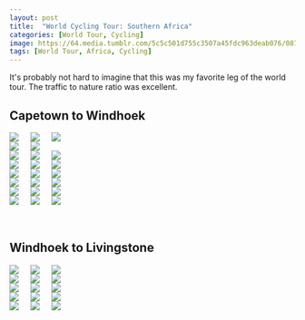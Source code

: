 ```yaml
---
layout: post
title:  "World Cycling Tour: Southern Africa"
categories: [World Tour, Cycling]
image: https://64.media.tumblr.com/5c5c501d755c3507a45fdc963deab076/0875d5ee7e36b55a-77/s2048x3072/79f331b676dc2645d16b11ea651f842bfddcf8fd.jpg
tags: [World Tour, Africa, Cycling]
---
```


It's probably not hard to imagine that this was my favorite leg of the world tour. The traffic to nature ratio was excellent.


<h2>Capetown to Windhoek</h2>
<div class="columns">
  <div class="img1"><a href="https://64.media.tumblr.com/2e2dd62d288dfdff04d6737d3da495ea/0875d5ee7e36b55a-dc/s540x810/b3c1a614c6f90ad00b81d42f91d15d1b2d28d177.jpg"><img class="glightbox" src="https://64.media.tumblr.com/2e2dd62d288dfdff04d6737d3da495ea/0875d5ee7e36b55a-dc/s2048x3072/ae98abf46f36d2e564567ceca2ddfcf3e7a14a9b.jpg" /></a> </div>
  <div class="img2"><a href="https://64.media.tumblr.com/15a9897834aea90595bb320f3656d8c8/0875d5ee7e36b55a-a7/s540x810/f87875a96949a5c6c4a912a5fa774fea4eea8462.jpg"><img class="glightbox" src="https://64.media.tumblr.com/15a9897834aea90595bb320f3656d8c8/0875d5ee7e36b55a-a7/s2048x3072/dbfa2f307304ec72797d224d7d9de6601f44a328.jpg" /></a> </div>
  <div class="img3"><a href="https://64.media.tumblr.com/38b7e0ecd01b6009a7df1ef5df017199/0875d5ee7e36b55a-1e/s540x810/e877ca8f5b9efdb3452316f3f52943db42e79462.jpg"><img class="glightbox" src="https://64.media.tumblr.com/38b7e0ecd01b6009a7df1ef5df017199/0875d5ee7e36b55a-1e/s2048x3072/5b7dc246b18f781121d2eb93eecc1b6e89728012.jpg" /></a></div>
  </div>
 <div class="columns">
    <div class="img2"><a href="https://64.media.tumblr.com/b13937d2a3e55cf57526a520c1c2afbb/0875d5ee7e36b55a-21/s540x810/b5cb9891378022d67aad20303091528ca039f00c.jpg"><img class="glightbox" src="https://64.media.tumblr.com/b13937d2a3e55cf57526a520c1c2afbb/0875d5ee7e36b55a-21/s2048x3072/65badb4ce0948f1af4ad6c5590397f7e043272af.jpg" /></a> </div>
  <div class="img3"><a href="https://64.media.tumblr.com/a5459c5ac0b08236ebb637c8bfc48eea/0875d5ee7e36b55a-2b/s540x810/96071a2a27ba7b6ea60c89d399e1182121c31e6c.jpg"><img class="glightbox" src="https://64.media.tumblr.com/a5459c5ac0b08236ebb637c8bfc48eea/0875d5ee7e36b55a-2b/s2048x3072/55177d3a681dec62dc55072a997b80976e73ac00.jpg" /></a> </div>
</div>
 <div class="columns">
  <div class="img1"><a href="https://64.media.tumblr.com/9cb1ac0676a85d33a069600cdf2f5ada/0875d5ee7e36b55a-d0/s540x810/a2c1a49490164e3193352aa3ec23e5c3a01515cb.jpg"><img class="glightbox" src="https://64.media.tumblr.com/9cb1ac0676a85d33a069600cdf2f5ada/0875d5ee7e36b55a-d0/s2048x3072/c53352318679d548d2466c7c1655e3829f41b1f3.jpg" /></a></div>
  <div class="img2"><a href="https://64.media.tumblr.com/f662f5aed397b5299d6ed682189dcb42/0875d5ee7e36b55a-c7/s540x810/fad29256ee9d9a2cf4e9a21b336683eb26f7e5b5.jpg"><img class="glightbox" src="https://64.media.tumblr.com/f662f5aed397b5299d6ed682189dcb42/0875d5ee7e36b55a-c7/s2048x3072/e6aa5844b964bcb59df17988782937356cd81f78.jpg" /></a> </div>
  <div class="img3"><a href="https://64.media.tumblr.com/6e0104382ed746d967a6c7a286344e52/0875d5ee7e36b55a-72/s540x810/10247ea751412fe9581fb98bce8c4ac01cfec8f2.jpg"><img class="glightbox" src="https://64.media.tumblr.com/6e0104382ed746d967a6c7a286344e52/0875d5ee7e36b55a-72/s2048x3072/48b5c629ac3bce421b38c042dc23b93cf6dfd2fc.jpg" /></a> </div>
</div>
 <div class="columns">
  <div class="img1"><a href="https://64.media.tumblr.com/2ec6c430c57e369fb7c2b221de6777b2/0875d5ee7e36b55a-68/s540x810/3c8f4973f9070964284ef76cd2df2db88a7c6509.jpg"><img class="glightbox" src="https://64.media.tumblr.com/2ec6c430c57e369fb7c2b221de6777b2/0875d5ee7e36b55a-68/s2048x3072/896cf2c103fa8c48822935af48b2034d8c5164ac.jpg" /></a></div>
  <div class="img2"><a href="https://64.media.tumblr.com/846ad066fb6fa39c2e03931fa1209d8f/0875d5ee7e36b55a-a3/s540x810/2780ea16240395a511d9a80a1d29bbe946a9b04e.jpg"><img class="glightbox" src="https://64.media.tumblr.com/846ad066fb6fa39c2e03931fa1209d8f/0875d5ee7e36b55a-a3/s2048x3072/606408dcde4553b55a702093f07703cb1bcfff6a.jpg" /></a> </div>
  <div class="img3"><a href="https://64.media.tumblr.com/5c5c501d755c3507a45fdc963deab076/0875d5ee7e36b55a-77/s540x810/37f1f2a5ea9f550444408a09d7cb29f72f1ee424.jpg"><img class="glightbox" src="https://64.media.tumblr.com/5c5c501d755c3507a45fdc963deab076/0875d5ee7e36b55a-77/s2048x3072/79f331b676dc2645d16b11ea651f842bfddcf8fd.jpg" /></a> </div>
</div>
 <div class="columns">
  <div class="img1"><a href="https://64.media.tumblr.com/3bb53617bd438dfa0e8941ab621ef624/0875d5ee7e36b55a-e3/s540x810/c77149dbe3b006992a3cdc8d1e9aa5b8aa7ab023.jpg"><img class="glightbox" src="https://64.media.tumblr.com/3bb53617bd438dfa0e8941ab621ef624/0875d5ee7e36b55a-e3/s2048x3072/9ba2998f09c230306ef3d72956def234a539eb7a.jpg" /></a></div>
  <div class="img2"><a href="https://64.media.tumblr.com/1925fdeecb0e7d761a518ff7bcf95d88/0875d5ee7e36b55a-6d/s540x810/a70cf10dda50783fbe6a94325382facefa81e67a.jpg"><img class="glightbox" src="https://64.media.tumblr.com/1925fdeecb0e7d761a518ff7bcf95d88/0875d5ee7e36b55a-6d/s2048x3072/d0de76fa2962fe081fd917393b764153578adc41.jpg" /></a> </div>
  <div class="img3"><a href="https://64.media.tumblr.com/2937a9ab322b33a248da87a06100a88a/0875d5ee7e36b55a-c5/s540x810/8ceea4a1dec93ed443788c10a571ae137e14c911.jpg"><img class="glightbox" src="https://64.media.tumblr.com/2937a9ab322b33a248da87a06100a88a/0875d5ee7e36b55a-c5/s2048x3072/4ebbdeb665c54ebbe23106664e49dd8873f06fa2.jpg" /></a> </div>
</div>
 <div class="columns">
  <div class="img1"><a href="https://64.media.tumblr.com/7616675d6ffb7d908fe6df9aaec71549/0875d5ee7e36b55a-aa/s540x810/ac85655f05c95d5fa13745f7c41c0269e87bf331.jpg"><img class="glightbox" src="https://64.media.tumblr.com/7616675d6ffb7d908fe6df9aaec71549/0875d5ee7e36b55a-aa/s2048x3072/dd70867fb1dbcc27efb15c148dc10fd6e9ea5426.jpg" /></a></div>
  <div class="img2"><a href="https://64.media.tumblr.com/053f7975b6fa9a64327df39dc823bbb3/0875d5ee7e36b55a-cf/s540x810/b9a8827ff7b364c05c675550009173d77a84ba01.jpg"><img class="glightbox" src="https://64.media.tumblr.com/053f7975b6fa9a64327df39dc823bbb3/0875d5ee7e36b55a-cf/s2048x3072/f5326b9b04054d570cc4f16426868ed7b899a4a8.jpg" /></a> </div>
  <div class="img3"><a href="https://64.media.tumblr.com/1977864079d3ea320471733c7818b674/0875d5ee7e36b55a-31/s540x810/660a25992c8c30b9b8d8ddd957c370f9433ff939.jpg"><img class="glightbox" src="https://64.media.tumblr.com/1977864079d3ea320471733c7818b674/0875d5ee7e36b55a-31/s2048x3072/844ab34e208e80387122de3d9f2d72737e8205ed.jpg" /></a> </div>
</div>
 <div class="columns">
  <div class="img1"><a href="https://64.media.tumblr.com/8da919fb8c9427959839903d697b0ba1/0875d5ee7e36b55a-76/s540x810/353e01567885bc4e22520b059a99cbfe834d8f1a.jpg"><img class="glightbox" src="https://64.media.tumblr.com/8da919fb8c9427959839903d697b0ba1/0875d5ee7e36b55a-76/s2048x3072/5c23cfb10c46a9914e6b8c48efd967678ec8d152.jpg" /></a></div>
  <div class="img2"><a href="https://64.media.tumblr.com/5fc0582a0f681e7e279262019d544110/0875d5ee7e36b55a-56/s540x810/76e225c037ca2c532840d64405a17aa159d84361.jpg"><img class="glightbox" src="https://64.media.tumblr.com/5fc0582a0f681e7e279262019d544110/0875d5ee7e36b55a-56/s2048x3072/866800395b891acf67d25cbfedd0ceb25b8a50ce.jpg" /></a> </div>
  <div class="img3"><a href="https://64.media.tumblr.com/394d78c23f1426221e2cc36f483b9695/0875d5ee7e36b55a-61/s540x810/ac2dfc135f2b2c8c513247a9d4ba588c846d2d62.jpg"><img class="glightbox" src="https://64.media.tumblr.com/394d78c23f1426221e2cc36f483b9695/0875d5ee7e36b55a-61/s2048x3072/318d9f6bad9ab08487435fbd07c1a3ec84723990.jpg" /></a> </div>
</div>
 <div class="columns">
  <div class="img1"><a href="https://64.media.tumblr.com/f9dc5cd94d8b4b8f2d30ee50b1c9bc9c/0875d5ee7e36b55a-14/s540x810/1549b902d91ea3cc76c0d57140e7e775e7ed2ab8.jpg"><img class="glightbox" src="https://64.media.tumblr.com/f9dc5cd94d8b4b8f2d30ee50b1c9bc9c/0875d5ee7e36b55a-14/s2048x3072/1a104367485e89f8efa9828021312e2bcaa5843e.jpg" /></a></div>
  <div class="img2"><a href="https://64.media.tumblr.com/be96f1006631947c132d7041491cc672/0875d5ee7e36b55a-7a/s540x810/55303634e44d325174655802d016a920576b2f60.jpg"><img class="glightbox" src="https://64.media.tumblr.com/be96f1006631947c132d7041491cc672/0875d5ee7e36b55a-7a/s2048x3072/0662114a005d7723c361d6d0c39a35d5f52bd639.jpg" /></a> </div>
  <div class="img3"><a href="https://64.media.tumblr.com/318a724b539e8e969a2d863733709b71/0875d5ee7e36b55a-74/s540x810/ab0d4dd9cf192d9677e7f9d83a2b19f608deaa5b.jpg"><img class="glightbox" src="https://64.media.tumblr.com/318a724b539e8e969a2d863733709b71/0875d5ee7e36b55a-74/s2048x3072/a94303d8fd484d3a0947fb2c726689d4a8967885.jpg" /></a> </div>
</div>

<br>
<br>
<h2>Windhoek to Livingstone</h2>
  <div class="columns">
  <div class="img1"><a href="https://64.media.tumblr.com/a1410c88f6b9d861898ad02cf1b491e5/433a940ef3b25307-46/s540x810/2a53308ca6bb64cf5ab68c3a2f08a046aa3d37ea.jpg"><img class="glightbox" src="https://64.media.tumblr.com/a1410c88f6b9d861898ad02cf1b491e5/433a940ef3b25307-46/s2048x3072/45fb37a636fe231459b83f92da1c9c87682a3ccd.jpg" /></a></div>
  <div class="img2"><a href="https://64.media.tumblr.com/efd03e06e8ff0bea4811a4099bc69910/433a940ef3b25307-34/s540x810/1464ea5f4cde741be15c29938faecb1fca3fa785.jpg"><img class="glightbox" src="https://64.media.tumblr.com/efd03e06e8ff0bea4811a4099bc69910/433a940ef3b25307-34/s2048x3072/e0151488433bb4589a4c99c2986b2853f1e67ade.jpg" /></a> </div>
  <div class="img3"><a href="https://64.media.tumblr.com/61545ce879ee74092e411d52ba000fd8/433a940ef3b25307-b5/s540x810/282d4e5298c826361ec860e87162aa8b69431ae7.jpg"><img class="glightbox" src="https://64.media.tumblr.com/61545ce879ee74092e411d52ba000fd8/433a940ef3b25307-b5/s2048x3072/af3873d396283cfcb9088ff40562dadbfd0d4e18.jpg" /></a> </div>
</div>
 <div class="columns">
  <div class="img1"><a href="https://64.media.tumblr.com/ea9f3dd10084afb0b968e9d7bd3be413/433a940ef3b25307-01/s540x810/04244d4ef02044cb1228ab7ff8e3a8a44942393a.jpg"><img class="glightbox" src="https://64.media.tumblr.com/ea9f3dd10084afb0b968e9d7bd3be413/433a940ef3b25307-01/s2048x3072/ff984c1a5dbc333dc3dbeefacbe471d4615cf5dc.jpg" /></a></div>
  <div class="img2"><a href="https://64.media.tumblr.com/a25e43ee2fa09860a5dba0d4998c6529/433a940ef3b25307-9c/s540x810/654dcd60ac302992c4129afd4ce346a4eefc78c9.jpg"><img class="glightbox" src="https://64.media.tumblr.com/a25e43ee2fa09860a5dba0d4998c6529/433a940ef3b25307-9c/s2048x3072/905f3ca161a3473451ca4edff819a68883130bff.jpg" /></a> </div>
  <div class="img3"><a href="https://64.media.tumblr.com/c5aae222ab8673d238d58bbc37a03cba/433a940ef3b25307-cd/s540x810/2c0b0c95b40faebdb525c30bcf53d24b6b7783e2.jpg"><img class="glightbox" src="https://64.media.tumblr.com/c5aae222ab8673d238d58bbc37a03cba/433a940ef3b25307-cd/s2048x3072/709ed38303f2a74c013287ede03359f5f31151ea.jpg" /></a> </div>
</div>
 <div class="columns">
  <div class="img1"><a href="https://64.media.tumblr.com/4b705d7dce51463975ae3a8bf7df21b6/433a940ef3b25307-0f/s540x810/2f2b66afb962171cf0eb358dfd9fcc31b310f781.jpg"><img class="glightbox" src="https://64.media.tumblr.com/4b705d7dce51463975ae3a8bf7df21b6/433a940ef3b25307-0f/s2048x3072/75985c04e1ca573769659d1979d629a53957e0af.jpg" /></a></div>
  <div class="img2"><a href="https://64.media.tumblr.com/ef9c96f284fa4f79c79bed5a012eec37/433a940ef3b25307-dc/s540x810/58f66d2799642384560d230cc34d9c9b2b84a7f7.jpg"><img class="glightbox" src="https://64.media.tumblr.com/ef9c96f284fa4f79c79bed5a012eec37/433a940ef3b25307-dc/s2048x3072/2d9a06b6fda89987f642c0083c0ea0ac408c363f.jpg" /></a> </div>
  <div class="img3"><a href="https://64.media.tumblr.com/362c234612d02f197958712b64860077/433a940ef3b25307-78/s540x810/184efa530750119868b7f7ee7001d87a45114fab.jpg"><img class="glightbox" src="https://64.media.tumblr.com/362c234612d02f197958712b64860077/433a940ef3b25307-78/s2048x3072/4e7e721c7ed487a26c031fa74a85a37aadb7c955.jpg" /></a> </div>
</div>
 <div class="columns">
  <div class="img1"><a href="https://64.media.tumblr.com/25d0bd2bae5804dbba6e4ccf70d7d89a/433a940ef3b25307-f0/s540x810/b1cb667f579926372dd589a9f91d137152083b2e.jpg"><img class="glightbox" src="https://64.media.tumblr.com/25d0bd2bae5804dbba6e4ccf70d7d89a/433a940ef3b25307-f0/s2048x3072/6c2a6c10699366e3596a2b4bae661d407763d886.jpg" /></a></div>
  <div class="img2"><a href="https://64.media.tumblr.com/2a998b71c56cdaa46776eb589ccc1ed5/433a940ef3b25307-79/s540x810/7e8d6a890f6277fdacc58db44018ff596e994ce0.jpg"><img class="glightbox" src="https://64.media.tumblr.com/2a998b71c56cdaa46776eb589ccc1ed5/433a940ef3b25307-79/s2048x3072/49554248a60dba887a49fc5f4796e2ea097ac614.jpg" /></a> </div>
  <div class="img3"><a href="https://64.media.tumblr.com/da8474fc38231fb6962cd5ea36b03879/433a940ef3b25307-42/s540x810/2ac9a47e078e91efaf82997808bf2cee25bd3cdb.jpg"><img class="glightbox" src="https://64.media.tumblr.com/da8474fc38231fb6962cd5ea36b03879/433a940ef3b25307-42/s2048x3072/01bdf911984f1cadba851dcbdbaa32808aaae894.jpg" /></a> </div>
</div>
 <div class="columns">
  <div class="img1"><a href="https://64.media.tumblr.com/7829344d0b2deabdccdc83599fdf3d3e/433a940ef3b25307-42/s540x810/90a0739feff85419ace906b781fe357edbc18b24.jpg"><img class="glightbox" src="https://64.media.tumblr.com/7829344d0b2deabdccdc83599fdf3d3e/433a940ef3b25307-42/s2048x3072/9249c620658d0ebfbd010e64d7f3fcf08b0ffc49.jpg" /></a></div>
  <div class="img2"><a href="https://64.media.tumblr.com/2a6f23bffe65277cf53822560d6bab9d/433a940ef3b25307-38/s540x810/3b2b4c729545820b043da49ebedfc07112e8e7da.jpg"><img class="glightbox" src="https://64.media.tumblr.com/2a6f23bffe65277cf53822560d6bab9d/433a940ef3b25307-38/s2048x3072/50cbf17c417a1e1a3345b9b115c024ed89cc7c74.jpg" /></a> </div>
  <div class="img3"><a href="https://64.media.tumblr.com/08d2294c16994d8f33710256ce62820b/433a940ef3b25307-c6/s540x810/3e1d409da4937002a9048fe3de44eaadda710e6c.jpg"><img class="glightbox" src="https://64.media.tumblr.com/08d2294c16994d8f33710256ce62820b/433a940ef3b25307-c6/s2048x3072/d298e5490d53350f791006976e41989e82b68a6c.jpg" /></a> </div>
</div>

